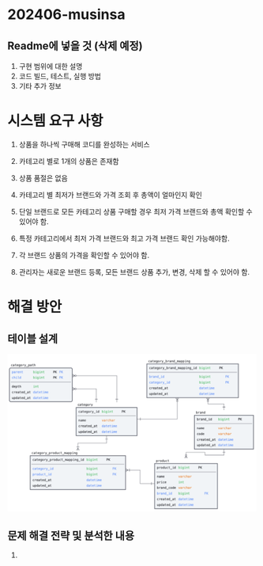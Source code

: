 # 202406-musinsa

## Readme에 넣을 것 (삭제 예정)
1. 구현 범위에 대한 설명
2. 코드 빌드, 테스트, 실행 방법
3. 기타 추가 정보

# 시스템 요구 사항
1. 상품을 하나씩 구매해 코디를 완성하는 서비스
2. 카테고리 별로 1개의 상품은 존재함
3. 상품 품절은 없음


1. 카테고리 별 최저가 브랜드와 가격 조회 후 총액이 얼마인지 확인
2. 단일 브랜드로 모든 카테고리 상품 구매할 경우 최저 가격 브랜드와 총액 확인할 수 있어야 함.
3. 특정 카테고리에서 최저 가격 브랜드와 최고 가격 브랜드 확인 가능해야함.
4. 각 브랜드 상품의 가격을 확인할 수 있어야 함.
5. 관리자는 새로운 브랜드 등록, 모든 브랜드 상품 추가, 변경, 삭제 할 수 있어야 함.

# 해결 방안
## 테이블 설계
![DB SCHEMA](erd.png)

## 문제 해결 전략 및 분석한 내용
1. 



